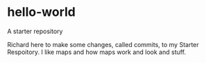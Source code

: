 # hello-world
A starter repository


Richard here to make some changes, called commits, to my Starter Respoitory. I like maps and how maps work and look and stuff.
